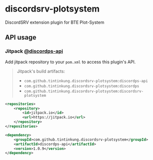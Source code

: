 # discordsrv-plotsystem
DiscordSRV extension plugin for BTE Plot-System

## API usage
### Jitpack [@discordps-api](https://jitpack.io/#tintinkung/discordsrv-plotsystem/discordps-api/)
Add jitpack repository to your `pom.xml` to access this plugin's API.
> Jitpack's build artifacts:
> * `com.github.tintinkung.discordsrv-plotsystem:discordps-api`  
> * `com.github.tintinkung.discordsrv-plotsystem:discordps`  
> * `com.github.tintinkung.discordsrv-plotsystem:discordsrv-plotsystem`

```xml
<repositories>
    <repository>
        <id>jitpack.io</id>
        <url>https://jitpack.io</url>
    </repository>
</repositories>
```

```xml
<dependency>
    <groupId>com.github.tintinkung.discordsrv-plotsystem</groupId>
    <artifactId>discordps-api</artifactId>
    <version>1.0.9</version>
</dependency>
```